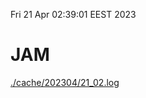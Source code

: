 Fri 21 Apr 02:39:01 EEST 2023
# JAM
<a href='./cache/202304/21_02.log'>./cache/202304/21_02.log</a>
